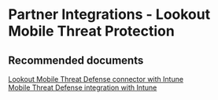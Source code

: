 <properties
	pageTitle="Partner Integrations - Lookout Mobile Threat Protection"
	description="Partner Integrations - Lookout Mobile Threat Protection"
	service="microsoft.intune"
	resource="intune"
	authors="mackie1604"
	displayOrder=""
	selfHelpType="generic"
	supportTopicIds="32568884"
	resourceTags=""
	productPesIds="15584"
	cloudEnvironments="public"
/>

# Partner Integrations - Lookout Mobile Threat Protection

## **Recommended documents**

[Lookout Mobile Threat Defense connector with Intune](https://docs.microsoft.com/intune/lookout-mobile-threat-defense-connector)<br>
[Mobile Threat Defense integration with Intune](https://docs.microsoft.com/intune/mobile-threat-defense)<br>




